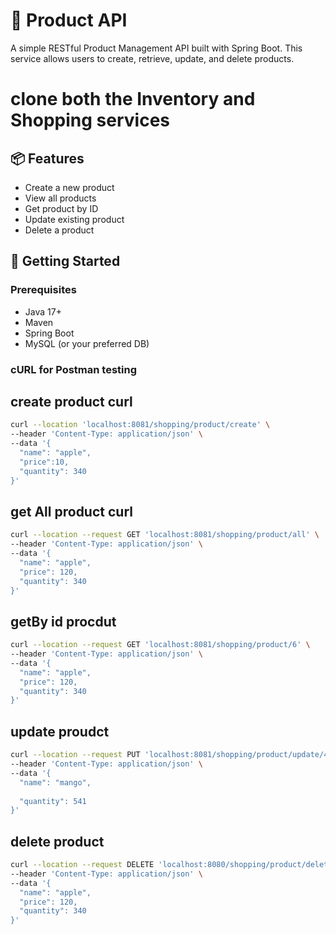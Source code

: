 # 🛒 Product API

A simple RESTful Product Management API built with Spring Boot. This service allows users to create, retrieve, update, and delete products.

# clone both the Inventory and Shopping services
## 📦 Features

- Create a new product
- View all products
- Get product by ID
- Update existing product
- Delete a product

## 🚀 Getting Started

### Prerequisites

- Java 17+
- Maven
- Spring Boot
- MySQL (or your preferred DB)


### cURL for Postman testing


## create product curl
```bash
curl --location 'localhost:8081/shopping/product/create' \
--header 'Content-Type: application/json' \
--data '{
  "name": "apple",
  "price":10,
  "quantity": 340
}'
```
## get All product curl
```bash
curl --location --request GET 'localhost:8081/shopping/product/all' \
--header 'Content-Type: application/json' \
--data '{
  "name": "apple",
  "price": 120,
  "quantity": 340
}'
```
## getBy id procdut
```bash
curl --location --request GET 'localhost:8081/shopping/product/6' \
--header 'Content-Type: application/json' \
--data '{
  "name": "apple",
  "price": 120,
  "quantity": 340
}'
```
## update proudct
```bash
curl --location --request PUT 'localhost:8081/shopping/product/update/4' \
--header 'Content-Type: application/json' \
--data '{
  "name": "mango",
  
  "quantity": 541
}'
```
## delete product
```bash
curl --location --request DELETE 'localhost:8080/shopping/product/delete/6' \
--header 'Content-Type: application/json' \
--data '{
  "name": "apple",
  "price": 120,
  "quantity": 340
}'
```
